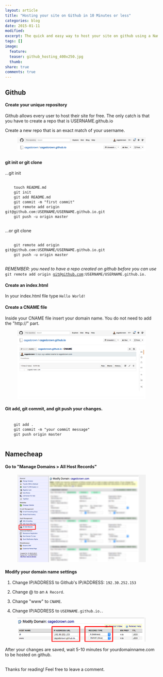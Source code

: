 ```yaml
---
layout: article
title: "Hosting your site on Github in 10 Minutes or less"
categories: blog
date: 2015-01-11
modified:
excerpt: The quick and easy way to host your site on github using a NameCheap domain name.
tags: []
image:
  feature: 
  teaser: github_hosting_400x250.jpg
  thumb:
share: true
comments: true
---
```


## Github
<h4>Create your unique repository</h4>

Github allows every user to host their site for free. The only catch is that you have to create a repo that is USERNAME.github.io

Create a new repo that is an exact match of your username.

<figure>
    <img src="../../images/github_io.png"></a>
</figure>

<h4>git init or git clone</h4>

...git init
<pre>
    <code>
    touch README.md
    git init
    git add README.md
    git commit -m "first commit"
    git remote add origin git@github.com:USERNAME/USERNAME.github.io.git
    git push -u origin master
    </code>
</pre>
...or git clone
<pre>
    <code>
    git remote add origin git@github.com:USERNAME/USERNAME.github.io.git
    git push -u origin master
    </code>
</pre>

*REMEMBER: you need to have a repo created on github before you can use* <code>git remote add origin git@github.com:USERNAME/USERNAME.github.io.</code>

<h4>Create an index.html</h4>

In your index.html file type <code>Hello World!</code>

<h4>Create a CNAME file</h4>
Inside your CNAME file insert your domain name. You do not need to add the "http://" part.

<figure>
    <img src="../../images/cname.png"></a>
</figure>

<h4>Git add, git commit, and git push your changes.</h4>
<pre>
    <code>
    git add .
    git commit -m "your commit message"
    git push origin master
    </code>
</pre>
<h2>Namecheap</h2>

<h4>Go to "Manage Domains > All Host Records"</h4>

<figure>
    <img src="../../images/all_host_records.png"></a>
</figure>

<h4>Modify your domain name settings</h4>

1. Change IP/ADDRESS to Github's IP/ADDRESS: <code>192.30.252.153</code>

2. Change @ to an <code>A Record</code>. 

3. Change "www" to <code>CNAME</code>. 

4. Change IP/ADDRESS to <code>USERNAME.github.io.</code>.

<figure>
    <img src="../../images/manage_domain.png"></a>
</figure>

After your changes are saved, wait 5-10 minutes for yourdomainname.com to be hosted on github.

<br>
Thanks for reading! 
Feel free to leave a comment.
